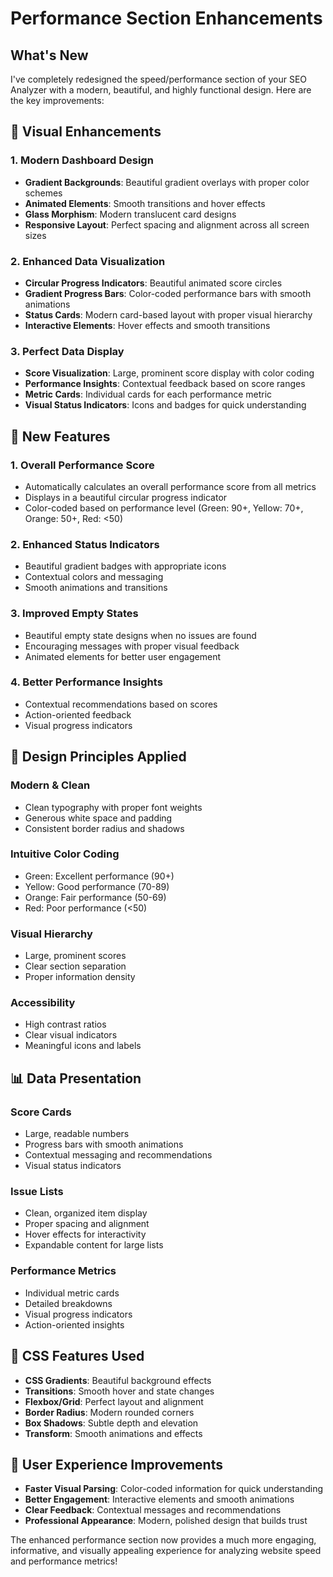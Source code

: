 # Performance Section Enhancements

## What's New

I've completely redesigned the speed/performance section of your SEO Analyzer with a modern, beautiful, and highly functional design. Here are the key improvements:

## 🎨 Visual Enhancements

### 1. **Modern Dashboard Design**
- **Gradient Backgrounds**: Beautiful gradient overlays with proper color schemes
- **Animated Elements**: Smooth transitions and hover effects
- **Glass Morphism**: Modern translucent card designs
- **Responsive Layout**: Perfect spacing and alignment across all screen sizes

### 2. **Enhanced Data Visualization**
- **Circular Progress Indicators**: Beautiful animated score circles
- **Gradient Progress Bars**: Color-coded performance bars with smooth animations
- **Status Cards**: Modern card-based layout with proper visual hierarchy
- **Interactive Elements**: Hover effects and smooth transitions

### 3. **Perfect Data Display**
- **Score Visualization**: Large, prominent score display with color coding
- **Performance Insights**: Contextual feedback based on score ranges
- **Metric Cards**: Individual cards for each performance metric
- **Visual Status Indicators**: Icons and badges for quick understanding

## 🚀 New Features

### 1. **Overall Performance Score**
- Automatically calculates an overall performance score from all metrics
- Displays in a beautiful circular progress indicator
- Color-coded based on performance level (Green: 90+, Yellow: 70+, Orange: 50+, Red: <50)

### 2. **Enhanced Status Indicators**
- Beautiful gradient badges with appropriate icons
- Contextual colors and messaging
- Smooth animations and transitions

### 3. **Improved Empty States**
- Beautiful empty state designs when no issues are found
- Encouraging messages with proper visual feedback
- Animated elements for better user engagement

### 4. **Better Performance Insights**
- Contextual recommendations based on scores
- Action-oriented feedback
- Visual progress indicators

## 🎯 Design Principles Applied

### **Modern & Clean**
- Clean typography with proper font weights
- Generous white space and padding
- Consistent border radius and shadows

### **Intuitive Color Coding**
- Green: Excellent performance (90+)
- Yellow: Good performance (70-89)
- Orange: Fair performance (50-69)
- Red: Poor performance (<50)

### **Visual Hierarchy**
- Large, prominent scores
- Clear section separation
- Proper information density

### **Accessibility**
- High contrast ratios
- Clear visual indicators
- Meaningful icons and labels

## 📊 Data Presentation

### **Score Cards**
- Large, readable numbers
- Progress bars with smooth animations
- Contextual messaging and recommendations
- Visual status indicators

### **Issue Lists**
- Clean, organized item display
- Proper spacing and alignment
- Hover effects for interactivity
- Expandable content for large lists

### **Performance Metrics**
- Individual metric cards
- Detailed breakdowns
- Visual progress indicators
- Action-oriented insights

## 🎨 CSS Features Used

- **CSS Gradients**: Beautiful background effects
- **Transitions**: Smooth hover and state changes
- **Flexbox/Grid**: Perfect layout and alignment
- **Border Radius**: Modern rounded corners
- **Box Shadows**: Subtle depth and elevation
- **Transform**: Smooth animations and effects

## 🌟 User Experience Improvements

- **Faster Visual Parsing**: Color-coded information for quick understanding
- **Better Engagement**: Interactive elements and smooth animations
- **Clear Feedback**: Contextual messages and recommendations
- **Professional Appearance**: Modern, polished design that builds trust

The enhanced performance section now provides a much more engaging, informative, and visually appealing experience for analyzing website speed and performance metrics!